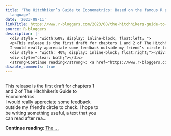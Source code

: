 ```yaml
---
title: 'The Hitchhiker’s Guide to Econometrics: Based on the famous R programming
  language'
date: '2023-08-11'
linkTitle: https://www.r-bloggers.com/2023/08/the-hitchhikers-guide-to-econometrics-based-on-the-famous-r-programming-language/
source: R-bloggers
description: |-
  <div style = "width:60%; display: inline-block; float:left; ">
  <p>This release is the first draft for chapters 1 and 2 of The Hitchhiker’s Guide to Econometrics.<br />
  I would really appreciate some feedback outside my friend’s circle to check. I hope to be writing something useful, a text that you can read after rea...</p></div>
  <div style = "width: 40%; display: inline-block; float:right;"></div>
  <div style="clear: both;"></div>
  <strong>Continue reading</strong>: <a href="https://www.r-bloggers.com/2023/08/the-hitchhikers-guide-to-econometrics-based-on-the-famous-r-programming-language/">The ...
disable_comments: true
---
```

<div style = "width:60%; display: inline-block; float:left; ">
<p>This release is the first draft for chapters 1 and 2 of The Hitchhiker’s Guide to Econometrics.<br />
I would really appreciate some feedback outside my friend’s circle to check. I hope to be writing something useful, a text that you can read after rea...</p></div>
<div style = "width: 40%; display: inline-block; float:right;"></div>
<div style="clear: both;"></div>
<strong>Continue reading</strong>: <a href="https://www.r-bloggers.com/2023/08/the-hitchhikers-guide-to-econometrics-based-on-the-famous-r-programming-language/">The ...